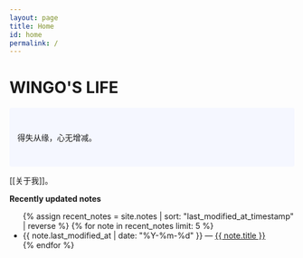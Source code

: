 ```yaml
---
layout: page
title: Home
id: home
permalink: /
---
```


# WINGO'S LIFE

<p style="padding: 3em 1em; background: #f5f7ff; border-radius: 4px;">
    得失从缘，心无增减。
</p>

[[关于我]]。

<strong>Recently updated notes</strong>

<ul>
  {% assign recent_notes = site.notes | sort: "last_modified_at_timestamp" | reverse %}
  {% for note in recent_notes limit: 5 %}
    <li>
      {{ note.last_modified_at | date: "%Y-%m-%d" }} — <a class="internal-link" href="{{ site.baseurl }}{{ note.url }}">{{ note.title }}</a>
    </li>
  {% endfor %}
</ul>

<style>
  .wrapper {
    max-width: 46em;
  }
</style>
